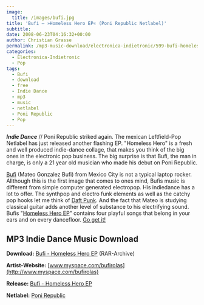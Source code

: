 ```yaml
---
image:
  title: /images/bufi.jpg
title: 'Bufi – »Homeless Hero EP« (Poni Republic Netlabel)'
subtitle: 
date: 2008-06-23T04:16:32+00:00
author: Christian Grasse
permalink: /mp3-music-download/electronica-indietronic/599-bufi-homeless-hero-ep-poni-republic-netlabel
categories:
  - Electronica-Indietronic
  - Pop
tags:
  - Bufi
  - download
  - free
  - Indie Dance
  - mp3
  - music
  - netlabel
  - Poni Republic
  - Pop
---
```

***Indie Dance*** // Poni Republic striked again. The mexican Leftfield-Pop Netlabel has just released another flashing EP. "Homeless Hero" is a fresh and well produced indie-dance collage, that makes you think of the big ones in the electronic pop business. The big surprise is that Bufi, the man in charge, is only a 21 year old musician who made his debut on Poni Republic. <!--more-->

[Bufi](http://www.myspace.com/bufirolas) (Mateo Gonzalez Bufi) from Mexico City is not a typical laptop rocker. Allthough this is the first image that comes to ones mind, Bufis music is different from simple computer generated electropop. His indiedance has a lot to offer. The synthpop and electro funk elements as well as the catchy pop hooks let me think of [Daft Punk](http://en.wikipedia.org/wiki/Daft_Punk). And the fact that Mateo is studying classical guitar adds another level of substance to his electrifying sound. Bufis "[Homeless Hero EP](http://ponirepublic.blogspot.com/2008/04/bufi-homeless-hero-ep.html)" contains four playful songs that belong in your ears and on every dancefloor. [Go get it!](http://ponirepublic.blogspot.com/2008/04/bufi-homeless-hero-ep.html)

## MP3 Indie Dance Music Download

**Download:** [Bufi - Homeless Hero EP](http://ponirepublic.com/releases/Bufi%20-%20Homeless%20Hero%20EP%20%5bPoni%20Republic%202008%5d.rar) (RAR-Archive)
  
**Artist-Website:** [www.myspace.com/bufirolas](http://www.myspace.com/bufirolas)
  
**Release:** [Bufi - Homeless Hero EP](http://ponirepublic.blogspot.com/2008/04/bufi-homeless-hero-ep.html)
  
**Netlabel:** [Poni Republic](http://ponirepublic.blogspot.com/)